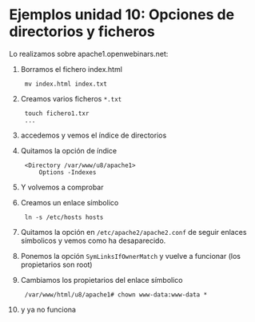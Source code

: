 # Ejemplos unidad 10: Opciones de directorios y ficheros

Lo realizamos sobre apache1.openwebinars.net:

1. Borramos el fichero index.html

		mv index.html index.txt

2. Creamos varios ficheros `*.txt`

		touch fichero1.txr
		...
3. accedemos y vemos el índice de directorios
4. Quitamos la opción de índice
		
		<Directory /var/www/u8/apache1>
    		Options -Indexes
5. Y volvemos a comprobar

6. Creamos un enlace símbolico

		ln -s /etc/hosts hosts

7. Quitamos la opción en `/etc/apache2/apache2.conf` de seguir enlaces símbolicos y vemos como ha desaparecido.

8. Ponemos la opción `SymLinksIfOwnerMatch` y vuelve a funcionar (los propietarios son root)

9. Cambiamos los propietarios del enlace símbolico

		/var/www/html/u8/apache1# chown www-data:www-data *

10. y ya no funciona

